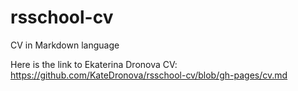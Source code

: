 # rsschool-cv
CV in Markdown language

Here is the link to Ekaterina Dronova CV:
https://github.com/KateDronova/rsschool-cv/blob/gh-pages/cv.md